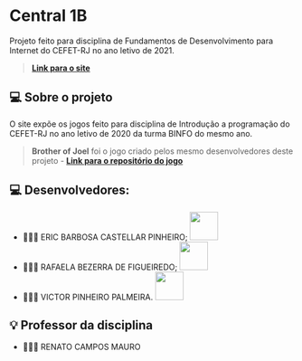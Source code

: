 # Central 1B

Projeto feito para disciplina de Fundamentos de Desenvolvimento para Internet do CEFET-RJ no ano letivo de 2021.

> **[Link para o site](https://ericcastell.github.io/Central-1B/)**

## 💻 Sobre o projeto
 
O site expõe os jogos feito para disciplina de Introdução a programação do CEFET-RJ no ano letivo de 2020 da turma BINFO do mesmo ano.
 
> **Brother of Joel** foi o jogo criado pelos mesmo desenvolvedores deste projeto - **[Link para o repositório do jogo](https://github.com/RafaelaBF/Brother-of-Joel)**

## 💻 Desenvolvedores:

- 👨🏻‍💻 ERIC BARBOSA CASTELLAR PINHEIRO; <a href="https://github.com/Ericcastell"><img  src="https://img.shields.io/badge/github-%23100000.svg?&style=for-the-badge&logo=github&logoColor=white&link=mailto:https://github.com/Ericcastell" width="50"></a>
- 👩🏻‍💻 RAFAELA BEZERRA DE FIGUEIREDO; <a href="https://github.com/RafaelaBF"><img  src="https://img.shields.io/badge/github-%23100000.svg?&style=for-the-badge&logo=github&logoColor=white&link=mailto:https://github.com/RafaelaBF" width="50"></a>
- 👨🏻‍💻 VICTOR PINHEIRO PALMEIRA. <a href="https://github.com/burgues0"><img  src="https://img.shields.io/badge/github-%23100000.svg?&style=for-the-badge&logo=github&logoColor=white&link=mailto:https://github.com/burgues0" width="50"></a>

## 💡 Professor da disciplina

- 👨🏻‍🏫 RENATO CAMPOS MAURO
